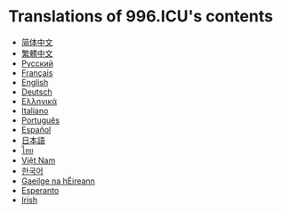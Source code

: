 Translations of 996.ICU's contents
===

* [简体中文](i18n/zh_CN.md)
* [繁體中文](i18n/zh_TW.md)
* [Русский](i18n/ru_RU.md)
* [Français](i18n/fr_FR.md)
* [English](i18n/en_US.md)
* [Deutsch](i18n/de_DE.md)
* [Ελληνικά](i18n/gl-IT.md)
* [Italiano](i18n/it_IT.md)
* [Português](i18n/pt_PT.md)
* [Español](i18n/es_MX.md)
* [日本語](i18n/ja_JP.md)
* [ไทย](i18n/th_TH.md)
* [Việt Nam](i18n/vi_VN.md)
* [한국어](i18n/kr_KP.md)
* [Gaeilge na hÉireann](i18n/ga.md)
* [Esperanto](i18n/epo.md)
* [Irish](i18n/ga.md)
